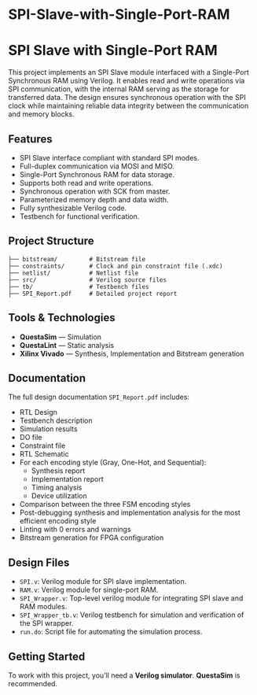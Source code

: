 # SPI-Slave-with-Single-Port-RAM
# SPI Slave with Single-Port RAM

This project implements an SPI Slave module interfaced with a Single-Port Synchronous RAM using Verilog.
It enables read and write operations via SPI communication, with the internal RAM serving as the storage for transferred data. The design ensures synchronous operation with the SPI clock while maintaining reliable data integrity between the communication and memory blocks.

## Features

- SPI Slave interface compliant with standard SPI modes.
- Full-duplex communication via MOSI and MISO.
- Single-Port Synchronous RAM for data storage.
- Supports both read and write operations.
- Synchronous operation with SCK from master.
- Parameterized memory depth and data width.
- Fully synthesizable Verilog code.
- Testbench for functional verification.

## Project Structure

```
├── bitstream/         # Bitstream file
├── constraints/       # Clock and pin constraint file (.xdc)
├── netlist/           # Netlist file
├── src/               # Verilog source files
├── tb/                # Testbench files
├── SPI_Report.pdf     # Detailed project report
```

## Tools & Technologies

- **QuestaSim** — Simulation
- **QuestaLint** — Static analysis
- **Xilinx Vivado** — Synthesis, Implementation and Bitstream generation

## Documentation

The full design documentation `SPI_Report.pdf` includes:
- RTL Design  
- Testbench description  
- Simulation results  
- DO file
- Constraint file
- RTL Schematic  
- For each encoding style (Gray, One-Hot, and Sequential):
  - Synthesis report  
  - Implementation report  
  - Timing analysis  
  - Device utilization 
- Comparison between the three FSM encoding styles
- Post-debugging synthesis and implementation analysis for the most efficient encoding style 
- Linting with 0 errors and warnings
- Bitstream generation for FPGA configuration

## Design Files

- `SPI.v`: Verilog module for SPI slave implementation.  
- `RAM.v`: Verilog module for single-port RAM.  
- `SPI_Wrapper.v`: Top-level verilog module for integrating SPI slave and RAM modules.  
- `SPI_Wrapper_tb.v`: Verilog testbench for simulation and verification of the SPI wrapper.  
- `run.do`: Script file for automating the simulation process.  

## Getting Started

To work with this project, you’ll need a **Verilog simulator**. 
**QuestaSim** is recommended.

